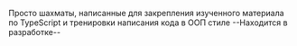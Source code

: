 Просто шахматы, написанные для закрепления изученного материала по TypeScript и тренировки написания кода в ООП стиле
--Находится в разработке--
